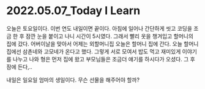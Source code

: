 # 2022.05.07_Today I Learn 

오늘은 토요일이다. 이번 연도 내일이면 끝이다. 아침에 일어나 간단하게 씻고 코딩을 조금 한 후 잠깐 눈을 붙이고 나니 시간이 5시였다. 그래서 빨리 옷을 챙겨입고 할머니의 집에 갔다. 어버이날을 맞아서 어제는 외할머니집 오늘은 할머니 집에 간다. 오늘 할머니 집에선 삼촌네와 고모네가 온다고 했다. 그렇게 서로 모여서 밥도 먹고 재미있게 이야기를 나누고 나와 형은 먼저 집에 왔고 부모님들은 조금더 얘기를 하시다가 오셨다. 그 후 잠에 든다,..

내일은 일요일 엄마의 생일이다. 무슨 선물을 해주어야 할까?